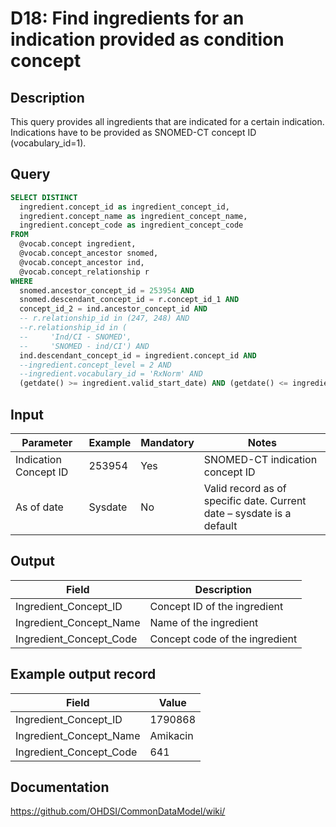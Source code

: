 <!---
Group:drug
Name:D18 Find ingredients for an indication provided as condition concept
Author:Patrick Ryan
CDM Version: 5.3
-->

# D18: Find ingredients for an indication provided as condition concept

## Description
This query provides all ingredients that are indicated for a certain indication. Indications have to be provided as SNOMED-CT concept ID (vocabulary_id=1).

## Query
```sql
SELECT DISTINCT
  ingredient.concept_id as ingredient_concept_id,
  ingredient.concept_name as ingredient_concept_name,
  ingredient.concept_code as ingredient_concept_code
FROM
  @vocab.concept ingredient,
  @vocab.concept_ancestor snomed,
  @vocab.concept_ancestor ind,
  @vocab.concept_relationship r
WHERE
  snomed.ancestor_concept_id = 253954 AND
  snomed.descendant_concept_id = r.concept_id_1 AND
  concept_id_2 = ind.ancestor_concept_id AND
  -- r.relationship_id in (247, 248) AND
  --r.relationship_id in (
  --     'Ind/CI - SNOMED',
  --     'SNOMED - ind/CI') AND
  ind.descendant_concept_id = ingredient.concept_id AND
  --ingredient.concept_level = 2 AND
  --ingredient.vocabulary_id = 'RxNorm' AND
  (getdate() >= ingredient.valid_start_date) AND (getdate() <= ingredient.valid_end_date);
```

## Input

|  Parameter |  Example |  Mandatory |  Notes |
| --- | --- | --- | --- |
|  Indication Concept ID |  253954 |  Yes | SNOMED-CT indication concept ID |
|  As of date |  Sysdate |  No | Valid record as of specific date. Current date – sysdate is a default |

## Output

|  Field |  Description |
| --- | --- |
|  Ingredient_Concept_ID |  Concept ID of the ingredient |
|  Ingredient_Concept_Name |  Name of the ingredient |
|  Ingredient_Concept_Code |  Concept code of the ingredient |

## Example output record

| Field |  Value |
| --- | --- |
|  Ingredient_Concept_ID |  1790868 |
|  Ingredient_Concept_Name |  Amikacin |
|  Ingredient_Concept_Code |  641 |

## Documentation
https://github.com/OHDSI/CommonDataModel/wiki/
